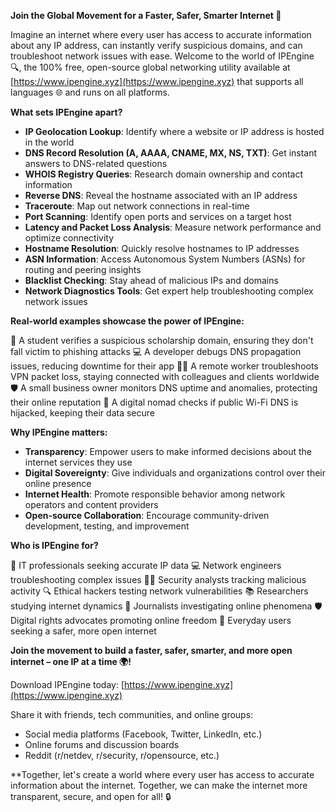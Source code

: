 **Join the Global Movement for a Faster, Safer, Smarter Internet 🚀**

Imagine an internet where every user has access to accurate information about any IP address, can instantly verify suspicious domains, and can troubleshoot network issues with ease. Welcome to the world of IPEngine 🔍, the 100% free, open-source global networking utility available at [https://www.ipengine.xyz](https://www.ipengine.xyz) that supports all languages 🌐 and runs on all platforms.

**What sets IPEngine apart?**

* **IP Geolocation Lookup**: Identify where a website or IP address is hosted in the world
* **DNS Record Resolution (A, AAAA, CNAME, MX, NS, TXT)**: Get instant answers to DNS-related questions
* **WHOIS Registry Queries**: Research domain ownership and contact information
* **Reverse DNS**: Reveal the hostname associated with an IP address
* **Traceroute**: Map out network connections in real-time
* **Port Scanning**: Identify open ports and services on a target host
* **Latency and Packet Loss Analysis**: Measure network performance and optimize connectivity
* **Hostname Resolution**: Quickly resolve hostnames to IP addresses
* **ASN Information**: Access Autonomous System Numbers (ASNs) for routing and peering insights
* **Blacklist Checking**: Stay ahead of malicious IPs and domains
* **Network Diagnostics Tools**: Get expert help troubleshooting complex network issues

**Real-world examples showcase the power of IPEngine:**

🌱 A student verifies a suspicious scholarship domain, ensuring they don't fall victim to phishing attacks
💻 A developer debugs DNS propagation issues, reducing downtime for their app
🏃‍♀️ A remote worker troubleshoots VPN packet loss, staying connected with colleagues and clients worldwide
🛡️ A small business owner monitors DNS uptime and anomalies, protecting their online reputation
🚀 A digital nomad checks if public Wi-Fi DNS is hijacked, keeping their data secure

**Why IPEngine matters:**

* **Transparency**: Empower users to make informed decisions about the internet services they use
* **Digital Sovereignty**: Give individuals and organizations control over their online presence
* **Internet Health**: Promote responsible behavior among network operators and content providers
* **Open-source Collaboration**: Encourage community-driven development, testing, and improvement

**Who is IPEngine for?**

👥 IT professionals seeking accurate IP data
💻 Network engineers troubleshooting complex issues
🕵️‍♀️ Security analysts tracking malicious activity
🔍 Ethical hackers testing network vulnerabilities
📚 Researchers studying internet dynamics
📰 Journalists investigating online phenomena
🛡️ Digital rights advocates promoting online freedom
👫 Everyday users seeking a safer, more open internet

**Join the movement to build a faster, safer, smarter, and more open internet – one IP at a time 🌍!**

Download IPEngine today: [https://www.ipengine.xyz](https://www.ipengine.xyz)

Share it with friends, tech communities, and online groups:

* Social media platforms (Facebook, Twitter, LinkedIn, etc.)
* Online forums and discussion boards
* Reddit (r/netdev, r/security, r/opensource, etc.)

**Together, let's create a world where every user has access to accurate information about the internet. Together, we can make the internet more transparent, secure, and open for all! 🔒